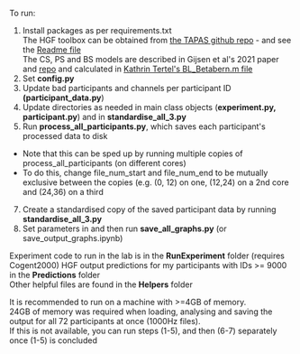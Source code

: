 To run:   

1) Install packages as per requirements.txt  
The HGF toolbox can be obtained from [the TAPAS github repo](https://github.com/translationalneuromodeling/tapas/tree/master/HGF) - and see the [Readme file](https://github.com/translationalneuromodeling/tapas/blob/master/HGF/README.md)  
The CS, PS and BS models are described in Gijsen et al's 2021 paper and [repo](https://github.com/SamGijsen/SurpriseInSomesthesis) and calculated in [Kathrin Tertel's BL_Betabern.m file](https://github.com/kathrintertel/Sequential_Bayesian_learner/blob/master/BL_Betabern.m)  
3) Set **config.py**  
4) Update bad participants and channels per participant ID **(participant_data.py**)  
5) Update directories as needed in main class objects (**experiment.py, participant.py**) and in **standardise_all_3.py**    
6) Run **process_all_participants.py**, which saves each participant's processed data to disk  
- Note that this can be sped up by running multiple copies of process_all_participants (on different cores)  
- To do this, change file_num_start and file_num_end to be mutually exclusive between the copies  (e.g. (0, 12) on one, (12,24) on a 2nd core and (24,36) on a third  
7) Create a standardised copy of the saved participant data by running **standardise_all_3.py**  
8) Set parameters in and then run **save_all_graphs.py**   (or save_output_graphs.ipynb)


  
  
  
  
Experiment code to run in the lab is in the **RunExperiment** folder (requires Cogent2000)
HGF output predictions for my participants with IDs >= 9000 in the **Predictions** folder  
Other helpful files are found in the **Helpers** folder  
  
It is recommended to run on a machine with >=4GB of memory.  
24GB of memory was required when loading, analysing and saving the output for all 72 participants at once (1000Hz files).  
If this is not available, you can run steps (1-5), and then (6-7) separately once (1-5) is concluded  

